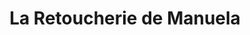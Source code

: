 ---
title: "La Retoucherie de Manuela"
url: /caracas/la-retoucherie-de-manuela-av-blandin/
shop: sastre
---